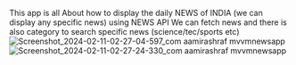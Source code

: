This app is all About how to display the daily NEWS of INDIA (we can display any specific news) using NEWS API
We can fetch news and there is also category to search specific news (science/tec/sports etc)
![Screenshot_2024-02-11-02-27-04-597_com aamirashraf mvvmnewsapp](https://github.com/predator313/NewsApp_MVVM_Architecture/assets/81215038/675d763c-c587-4d10-9aea-d1e175d63c38)
![Screenshot_2024-02-11-02-27-24-330_com aamirashraf mvvmnewsapp](https://github.com/predator313/NewsApp_MVVM_Architecture/assets/81215038/ac6a372a-2e7d-4c87-8b16-e97995edbcf6)

